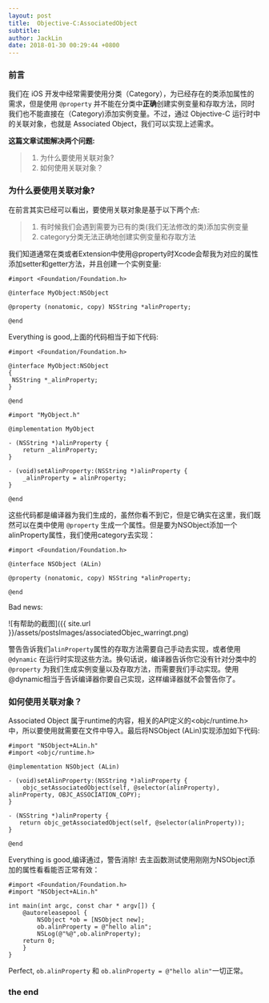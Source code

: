 ```yaml
---
layout: post
title:  Objective-C:AssociatedObject
subtitle: 
author: JackLin
date: 2018-01-30 00:29:44 +0800
---
```


### 前言

我们在 iOS 开发中经常需要使用分类（Category），为已经存在的类添加属性的需求，但是使用 `@property` 并不能在分类中**正确**创建实例变量和存取方法，同时我们也不能直接在（Category)添加实例变量。不过，通过 Objective-C 运行时中的关联对象，也就是 Associated Object，我们可以实现上述需求。

**这篇文章试图解决两个问题:**

> 1. 为什么要使用关联对象?
> 2. 如何使用关联对象？

### 为什么要使用关联对象?

在前言其实已经可以看出，要使用关联对象是基于以下两个点:

>1. 有时候我们会遇到需要为已有的类(我们无法修改的类)添加实例变量
>2. category分类无法正确地创建实例变量和存取方法



我们知道通常在类或者Extension中使用@property时Xcode会帮我为对应的属性添加setter和getter方法，并且创建一个实例变量:

```oc
#import <Foundation/Foundation.h>

@interface MyObject:NSObject

@property (nonatomic, copy) NSString *alinProperty;

@end
```

Everything is good,上面的代码相当于如下代码:

```oc
#import <Foundation/Foundation.h>

@interface MyObject:NSObject
{
 NSString *_alinProperty;
}

@end

#import "MyObject.h"

@implementation MyObject

- (NSString *)alinProperty {
    return _alinProperty;
}

- (void)setAlinProperty:(NSString *)alinProperty {
    _alinProperty = alinProperty;
}

@end
```

这些代码都是编译器为我们生成的，虽然你看不到它，但是它确实在这里，我们既然可以在类中使用 `@property` 生成一个属性。但是要为NSObject添加一个alinProperty属性，我们使用category去实现：

```oc
#import <Foundation/Foundation.h>

@interface NSObject (ALin)

@property (nonatomic, copy) NSString *alinProperty;

@end
```

Bad news: 

![有帮助的截图]({{ site.url }}/assets/postsImages/associatedObjec_warringt.png)

警告告诉我们` alinProperty `属性的存取方法需要自己手动去实现，或者使用 `@dynamic` 在运行时实现这些方法。换句话说，编译器告诉你它没有针对分类中的 `@property` 为我们生成实例变量以及存取方法，而需要我们手动实现。使用@dynamic相当于告诉编译器你要自己实现，这样编译器就不会警告你了。

### 如何使用关联对象？

Associated Object 属于runtime的内容，相关的API定义的<objc/runtime.h>中，所以要使用就需要在文件中导入。最后将NSObject (ALin)实现添加如下代码:

```oc
#import "NSObject+ALin.h"
#import <objc/runtime.h>

@implementation NSObject (ALin)

- (void)setAlinProperty:(NSString *)alinProperty {
    objc_setAssociatedObject(self, @selector(alinProperty), alinProperty, OBJC_ASSOCIATION_COPY);
}

- (NSString *)alinProperty {
   return objc_getAssociatedObject(self, @selector(alinProperty));
}

@end
```

Everything is good,编译通过，警告消除! 去主函数测试使用刚刚为NSObject添加的属性看看能否正常有效：

```oc
#import <Foundation/Foundation.h>
#import "NSObject+ALin.h"

int main(int argc, const char * argv[]) {
    @autoreleasepool {
        NSObject *ob = [NSObject new];
        ob.alinProperty = @"hello alin";
        NSLog(@"%@",ob.alinProperty);
    return 0;
    }
}

```

Perfect, `ob.alinProperty` 和 `ob.alinProperty = @"hello alin"`一切正常。



### the end






